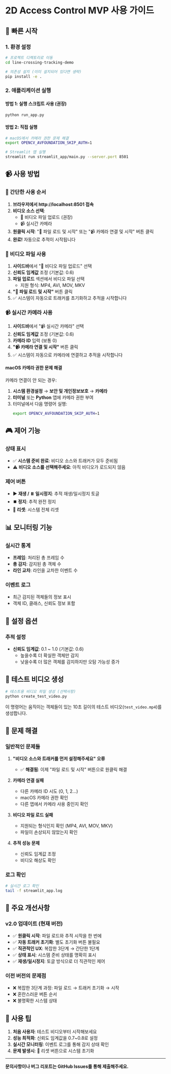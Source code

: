 # 2D Access Control MVP 사용 가이드

## 🚀 빠른 시작

### 1. 환경 설정

```bash
# 프로젝트 디렉토리로 이동
cd line-crossing-tracking-demo

# 의존성 설치 (이미 설치되어 있다면 생략)
pip install -e .
```

### 2. 애플리케이션 실행

#### 방법 1: 실행 스크립트 사용 (권장)
```bash
python run_app.py
```

#### 방법 2: 직접 실행
```bash
# macOS에서 카메라 권한 문제 해결
export OPENCV_AVFOUNDATION_SKIP_AUTH=1

# Streamlit 앱 실행
streamlit run streamlit_app/main.py --server.port 8501
```

## 📹 사용 방법

### 🎯 간단한 사용 순서

1. **브라우저에서 http://localhost:8501 접속**
2. **비디오 소스 선택**:
   - 📁 비디오 파일 업로드 (권장)
   - 📹 실시간 카메라
3. **원클릭 시작**: "📁 파일 로드 및 시작" 또는 "📹 카메라 연결 및 시작" 버튼 클릭
4. **완료!** 자동으로 추적이 시작됩니다

### 📁 비디오 파일 사용

1. **사이드바**에서 "📁 비디오 파일 업로드" 선택
2. **신뢰도 임계값** 조정 (기본값: 0.6)
3. **파일 업로드** 섹션에서 비디오 파일 선택
   - 지원 형식: MP4, AVI, MOV, MKV
4. **"📁 파일 로드 및 시작"** 버튼 클릭
5. ✅ 시스템이 자동으로 트래커를 초기화하고 추적을 시작합니다

### 📹 실시간 카메라 사용

1. **사이드바**에서 "📹 실시간 카메라" 선택
2. **신뢰도 임계값** 조정 (기본값: 0.6)
3. **카메라 ID** 입력 (보통 0)
4. **"📹 카메라 연결 및 시작"** 버튼 클릭
5. ✅ 시스템이 자동으로 카메라에 연결하고 추적을 시작합니다

#### macOS 카메라 권한 문제 해결

카메라 연결이 안 되는 경우:

1. **시스템 환경설정** → **보안 및 개인정보보호** → **카메라**
2. **터미널** 또는 **Python** 앱에 카메라 권한 부여
3. 터미널에서 다음 명령어 실행:
   ```bash
   export OPENCV_AVFOUNDATION_SKIP_AUTH=1
   ```

## 🎮 제어 기능

### 상태 표시
- ✅ **시스템 준비 완료**: 비디오 소스와 트래커가 모두 준비됨
- ⚠️ **비디오 소스를 선택해주세요**: 아직 비디오가 로드되지 않음

### 제어 버튼
- **▶️ 재생 / ⏸️ 일시정지**: 추적 재생/일시정지 토글
- **⏹️ 정지**: 추적 완전 정지
- **🔄 리셋**: 시스템 전체 리셋

## 📊 모니터링 기능

### 실시간 통계
- **프레임**: 처리된 총 프레임 수
- **총 감지**: 감지된 총 객체 수
- **라인 교차**: 라인을 교차한 이벤트 수

### 이벤트 로그
- 최근 감지된 객체들의 정보 표시
- 객체 ID, 클래스, 신뢰도 정보 포함

## 🔧 설정 옵션

### 추적 설정
- **신뢰도 임계값**: 0.1 ~ 1.0 (기본값: 0.6)
  - 높을수록 더 확실한 객체만 감지
  - 낮을수록 더 많은 객체를 감지하지만 오탐 가능성 증가

## 🎥 테스트 비디오 생성

```bash
# 테스트용 비디오 파일 생성 (선택사항)
python create_test_video.py
```

이 명령어는 움직이는 객체들이 있는 10초 길이의 테스트 비디오(`test_video.mp4`)를 생성합니다.

## 🐛 문제 해결

### 일반적인 문제들

1. **"비디오 소스와 트래커를 먼저 설정해주세요" 오류**
   - ✅ **해결됨**: 이제 "파일 로드 및 시작" 버튼으로 원클릭 해결

2. **카메라 연결 실패**
   - 다른 카메라 ID 시도 (0, 1, 2...)
   - macOS 카메라 권한 확인
   - 다른 앱에서 카메라 사용 중인지 확인

3. **비디오 파일 로드 실패**
   - 지원되는 형식인지 확인 (MP4, AVI, MOV, MKV)
   - 파일이 손상되지 않았는지 확인

4. **추적 성능 문제**
   - 신뢰도 임계값 조정
   - 비디오 해상도 확인

### 로그 확인

```bash
# 실시간 로그 확인
tail -f streamlit_app.log
```

## 📝 주요 개선사항

### v2.0 업데이트 (현재 버전)
- ✅ **원클릭 시작**: 파일 로드와 추적 시작을 한 번에
- ✅ **자동 트래커 초기화**: 별도 초기화 버튼 불필요
- ✅ **직관적인 UX**: 복잡한 3단계 → 간단한 1단계
- ✅ **상태 표시**: 시스템 준비 상태를 명확히 표시
- ✅ **재생/일시정지**: 토글 방식으로 더 직관적인 제어

### 이전 버전의 문제점
- ❌ 복잡한 3단계 과정: 파일 로드 → 트래커 초기화 → 시작
- ❌ 혼란스러운 버튼 순서
- ❌ 불명확한 시스템 상태

## 🎯 사용 팁

1. **처음 사용자**: 테스트 비디오부터 시작해보세요
2. **성능 최적화**: 신뢰도 임계값을 0.7~0.8로 설정
3. **실시간 모니터링**: 이벤트 로그를 통해 감지 상태 확인
4. **문제 발생시**: 🔄 리셋 버튼으로 시스템 초기화

---

**문의사항이나 버그 리포트는 GitHub Issues를 통해 제출해주세요.** 